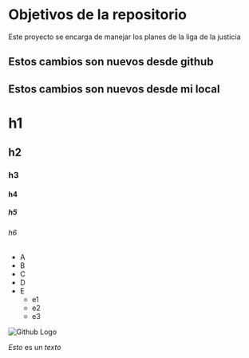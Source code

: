 # Objetivos de la repositorio

Este proyecto se encarga de manejar los planes de la liga de la justicia

## Estos cambios son nuevos desde github
## Estos cambios son nuevos desde mi local

# h1
## h2
### h3
#### h4
##### h5
######  h6

* A
* B
* C
* D
* E
  * e1
  * e2
  * e3

![Github Logo](https://revistabyte.es/wp-content/uploads/2018/06/github-octocat.jpg)

*Esto* es un _texto_
